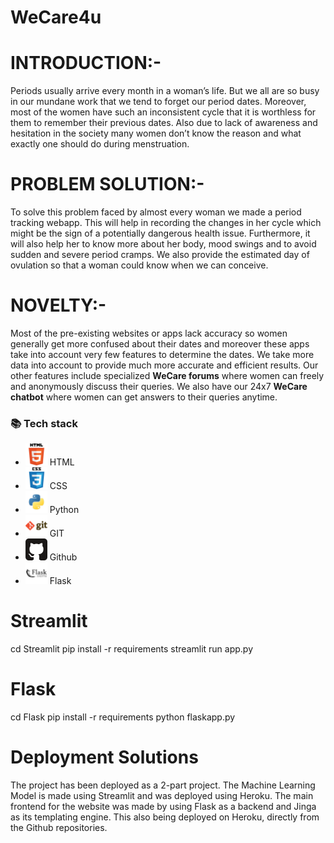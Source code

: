 # WeCare4u



# INTRODUCTION:-


Periods usually arrive every month in a woman’s life. But we all are so busy in our mundane work that we tend to forget our period dates. Moreover, most of the women have such an inconsistent cycle that it is worthless for them to remember their previous dates. Also due to lack of awareness and hesitation in the society many women don’t know the reason and what exactly one should do during menstruation.


# PROBLEM SOLUTION:-


To solve this problem faced by almost every woman we made a period tracking webapp. 
This will help in recording the changes in her cycle which might be the sign of a potentially dangerous health issue. Furthermore, it will also help her to know more about her body, mood swings and to avoid sudden and severe period cramps. We also provide the estimated day of ovulation so that a woman could know when we can conceive. 


# NOVELTY:-


Most of the pre-existing websites or apps lack accuracy so women generally get more confused about their dates and moreover these apps take into account very few features to determine the dates. We take more data into account to provide much more accurate and efficient results. Our other features include specialized **WeCare forums** where women can freely and anonymously discuss their queries. We also have our 24x7 **WeCare chatbot** where women can get answers to their queries anytime.



### 📚 Tech stack
- <code><img height="35" src="https://raw.githubusercontent.com/github/explore/80688e429a7d4ef2fca1e82350fe8e3517d3494d/topics/html/html.png"></code> HTML
- <code><img height="35" src="https://raw.githubusercontent.com/github/explore/80688e429a7d4ef2fca1e82350fe8e3517d3494d/topics/css/css.png"></code> CSS
- <code><img height="35" src="https://raw.githubusercontent.com/github/explore/80688e429a7d4ef2fca1e82350fe8e3517d3494d/topics/python/python.png"></code> Python
- <code><img height="35" src="https://raw.githubusercontent.com/github/explore/80688e429a7d4ef2fca1e82350fe8e3517d3494d/topics/git/git.png"></code> GIT
- <code><img height="35" src="https://github.com/edent/SuperTinyIcons/blob/master/images/svg/github.svg"></code> Github
- <code><img height="35" src="https://raw.githubusercontent.com/github/explore/80688e429a7d4ef2fca1e82350fe8e3517d3494d/topics/flask/flask.png"></code> Flask


# Streamlit

cd Streamlit 
pip install -r requirements
streamlit run app.py

# Flask

cd Flask
pip install -r requirements
python  flaskapp.py


# Deployment Solutions

The project has been deployed as a 2-part project.
The Machine Learning Model is made using Streamlit and was deployed using Heroku. The main frontend for the website was made by using Flask as a backend and Jinga as its templating engine.
This also being deployed on Heroku, directly from the Github repositories.









